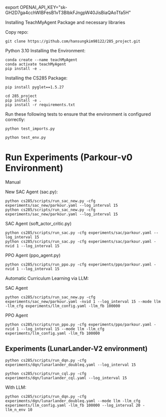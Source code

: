 export OPENAI_API_KEY="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"


Installing TeachMyAgent Package and necessary libraries

Copy repo:
```
git clone https://github.com/hansungkim98122/285_project.git
```

Python 3.10
Installing the Environment:
```
conda create --name teachMyAgent
conda activate teachMyAgent
pip install -e .
```
Installing the CS285 Package:
```
pip install pyglet==1.5.27
```
```
cd 285_project
pip install -e .
pip install -r requirements.txt
```

Run these following tests to ensure that the environment is configured correctly:

```
python test_imports.py
```

```
python test_env.py
```

# Run Experiments (Parkour-v0 Environment)

Manual

New SAC Agent (sac.py):

```
python cs285/scripts/run_sac_new.py -cfg experiments/sac_new/parkour.yaml --log_interval 15
python cs285/scripts/run_sac_new.py -cfg experiments/sac_new/parkour.yaml --log_interval 15
```

SAC Agent (soft_actor_critic.py)
```
python cs285/scripts/run_sac.py -cfg experiments/sac/parkour.yaml --log_interval 15
python cs285/scripts/run_sac.py -cfg experiments/sac/parkour.yaml -nvid 1 --log_interval 15
```

PPO Agent (ppo_agent.py)
```
python cs285/scripts/run_ppo.py -cfg experiments/ppo/parkour.yaml -nvid 1 --log_interval 15
```

Automatic Curriculum Learning via LLM:

SAC Agent
```
python cs285/scripts/run_sac_new.py -cfg experiments/sac_new/parkour.yaml -nvid 1 --log_interval 15 --mode llm -llm_cfg experiments/llm_config.yaml -llm_fb 100000
```

PPO Agent
```
python cs285/scripts/run_ppo.py -cfg experiments/ppo/parkour.yaml -nvid 1 --log_interval 15 --mode llm -llm_cfg experiments/llm_config.yaml -llm_fb 100000
```


## Experiments (LunarLander-V2 environment)
```
python cs285/scripts/run_dqn.py -cfg experiments/dqn/lunarlander_doubleq.yaml --log_interval 15
```

```
python cs285/scripts/run_cql.py -cfg experiments/dqn/lunarlander_cql.yaml --log_interval 15
```

With LLM:
```
python cs285/scripts/run_dqn.py -cfg experiments/dqn/lunarlander_doubleq.yaml --mode llm -llm_cfg experiments/llm_config.yaml -llm_fb 100000 --log_interval 20 -llm_n_env 10
```